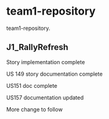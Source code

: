 # team1-repository

team1-repository. 

## J1_RallyRefresh 

Story implementation complete

US 149 story documentation complete

US151 doc complete

US157 documentation updated

More change to follow